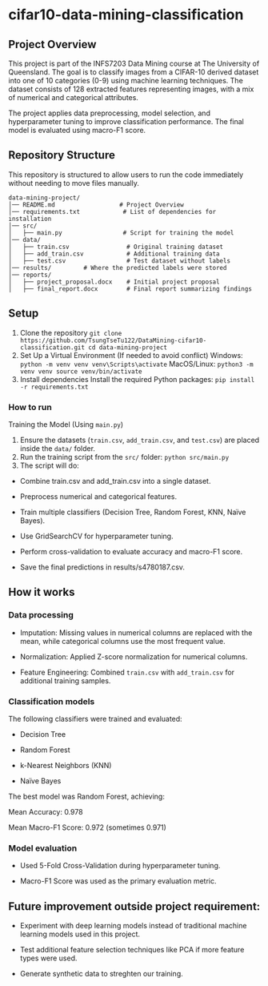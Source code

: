 # cifar10-data-mining-classification

## Project Overview
This project is part of the INFS7203 Data Mining course at The University of Queensland. The goal is to classify images from a CIFAR-10 derived dataset into one of 10 categories (0-9) using machine learning techniques. The dataset consists of 128 extracted features representing images, with a mix of numerical and categorical attributes.

The project applies data preprocessing, model selection, and hyperparameter tuning to improve classification performance. The final model is evaluated using macro-F1 score.

## Repository Structure

This repository is structured to allow users to run the code immediately without needing to move files manually.
```
data-mining-project/
│── README.md                  # Project Overview
│── requirements.txt            # List of dependencies for installation
│── src/
│   ├── main.py                 # Script for training the model
│── data/
│   ├── train.csv                # Original training dataset
│   ├── add_train.csv            # Additional training data
│   ├── test.csv                 # Test dataset without labels
│── results/         # Where the predicted labels were stored
│── reports/
│   ├── project_proposal.docx    # Initial project proposal
│   ├── final_report.docx        # Final report summarizing findings
```

## Setup
1. Clone the repository
`
git clone https://github.com/TsungTseTu122/DataMining-cifar10-classification.git
cd data-mining-project
`
2. Set Up a Virtual Environment (If needed to avoid conflict)
Windows:
`
python -m venv venv
venv\Scripts\activate
`
MacOS/Linux:
`
python3 -m venv venv
source venv/bin/activate
`
3. Install dependencies
Install the required Python packages:
`
pip install -r requirements.txt
`

### How to run
Training the Model (Using `main.py`)
1. Ensure the datasets (`train.csv`, `add_train.csv`, and `test.csv`) are placed inside the `data/` folder.
2. Run the training script from the `src/` folder:
`
python src/main.py
`
3. The script will do:
- Combine train.csv and add_train.csv into a single dataset.

- Preprocess numerical and categorical features.

- Train multiple classifiers (Decision Tree, Random Forest, KNN, Naïve Bayes).

- Use GridSearchCV for hyperparameter tuning.

- Perform cross-validation to evaluate accuracy and macro-F1 score.

- Save the final predictions in results/s4780187.csv.

## How it works
### Data processing
- Imputation: Missing values in numerical columns are replaced with the mean, while categorical columns use the most frequent value.

- Normalization: Applied Z-score normalization for numerical columns.

- Feature Engineering: Combined `train.csv` with `add_train.csv` for additional training samples.

### Classification models
The following classifiers were trained and evaluated:

- Decision Tree

- Random Forest

- k-Nearest Neighbors (KNN)

- Naïve Bayes

The best model was Random Forest, achieving:

Mean Accuracy: 0.978

Mean Macro-F1 Score: 0.972 (sometimes 0.971)

### Model evaluation
- Used 5-Fold Cross-Validation during hyperparameter tuning.

- Macro-F1 Score was used as the primary evaluation metric.

## Future improvement outside project requirement:
- Experiment with deep learning models instead of traditional machine learning models used in this project.

- Test additional feature selection techniques like PCA if more feature types were used.

- Generate synthetic data to streghten our training.
